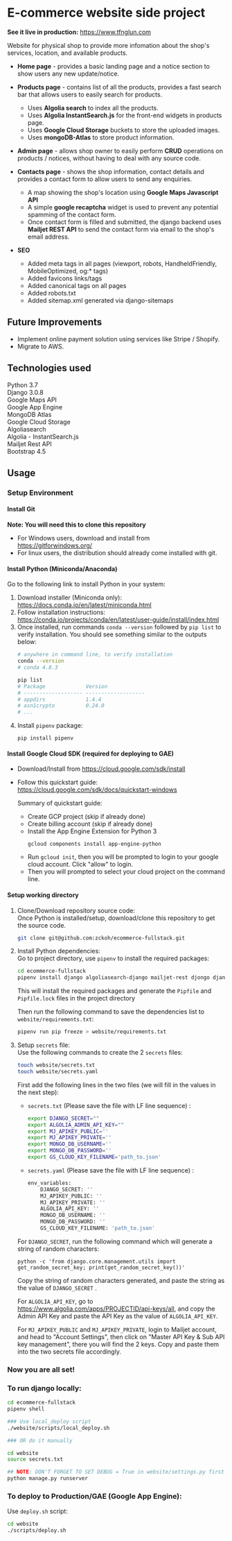 # E-commerce website side project

**See it live in production:** https://www.tfnglun.com

Website for physical shop to provide more infomation about the shop's services, location, and available products.  

- **Home page** - provides a basic landing page and a notice section to show users any new update/notice.

- **Products page** - contains list of all the products, provides a fast search bar that allows users to easily search for products. 
  - Uses **Algolia search** to index all the products.
  - Uses **Algolia InstantSearch.js** for the front-end widgets in products page.
  - Uses **Google Cloud Storage** buckets to store the uploaded images.
  - Uses **mongoDB-Atlas** to store product information.

- **Admin page** - allows shop owner to easily perform **CRUD** operations on products / notices, without having to deal with any source code.

- **Contacts page** - shows the shop information, contact details and provides a contact form to allow users to send any enquiries.
  - A map showing the shop's location using **Google Maps Javascript API** 
  - A simple **google recaptcha** widget is used to prevent any potential spamming of the contact form. 
  - Once contact form is filled and submitted, the django backend uses **Mailjet REST API** to send the contact form via email to the shop's email address.

- **SEO** 
  - Added meta tags in all pages (viewport, robots, HandheldFriendly, MobileOptimized, og:* tags)
  - Added favicons links/tags
  - Added canonical tags on all pages
  - Added robots.txt
  - Added sitemap.xml generated via django-sitemaps

## Future Improvements
- Implement online payment solution using services like Stripe / Shopify.
- Migrate to AWS.

## Technologies used
Python 3.7  
Django 3.0.8  
Google Maps API  
Google App Engine  
MongoDB Atlas  
Google Cloud Storage  
Algoliasearch  
Algolia - InstantSearch.js  
Mailjet Rest API  
Bootstrap 4.5


## Usage

### Setup Environment

#### Install Git
**Note: You will need this to clone this repository**
- For Windows users, download and install from https://gitforwindows.org/
- For linux users, the distribution should already come installed with git.

#### Install Python (Miniconda/Anaconda)
Go to the following link to install Python in your system:  
1) Download installer (Miniconda only):  
    https://docs.conda.io/en/latest/miniconda.html
2) Follow installation instructions:  
    https://conda.io/projects/conda/en/latest/user-guide/install/index.html
3) Once installed, run commands `conda --version` followed by `pip list` to verify installation. You should see something similar to the outputs below:
    ```bash
    # anywhere in command line, to verify installation
    conda --version
    # conda 4.8.3

    pip list
    # Package             Version
    # ------------------- -------------------
    # appdirs             1.4.4
    # asn1crypto          0.24.0
    # ...
    ```
4) Install `pipenv` package:
    ```
    pip install pipenv
    ```

#### Install Google Cloud SDK (required for deploying to GAE)
- Download/Install from https://cloud.google.com/sdk/install  
- Follow this quickstart guide: https://cloud.google.com/sdk/docs/quickstart-windows  

  Summary of quickstart guide:  
  - Create GCP project (skip if already done)
  - Create billing account (skip if already done)
  - Install the App Engine Extension for Python 3
    ```
    gcloud components install app-engine-python
    ```
  - Run `gcloud init`, then you will be prompted to login to your google cloud account. Click "allow" to login.
  - Then you will prompted to select your cloud project on the command line.

#### Setup working directory
1) Clone/Download repository source code:  
    Once Python is installed/setup, download/clone this repository to get the source code.
    ```bash
    git clone git@github.com:zckoh/ecommerce-fullstack.git
    ```

2) Install Python dependencies:  
    Go to project directory, use `pipenv` to install the required packages:
    ```bash
    cd ecommerce-fullstack
    pipenv install django algoliasearch-django mailjet-rest djongo django-storages[google] django-cleanup Pillow dnspython
    ```
    This will install the required packages and generate the `Pipfile` and `Pipfile.lock` files in the project directory

    Then run the following command to save the dependencies list to `website/requirements.txt`:
    ```bash
    pipenv run pip freeze > website/requirements.txt
    ```

3) Setup `secrets` file:  
    Use the following commands to create the 2 `secrets` files:  
    ```bash
    touch website/secrets.txt
    touch website/secrets.yaml
    ```

    First add the following lines in the two files (we will fill in the values in the next step):
    - `secrets.txt` (Please save the file with LF line sequence) :
        ```bash
        export DJANGO_SECRET=""
        export ALGOLIA_ADMIN_API_KEY=""
        export MJ_APIKEY_PUBLIC=''
        export MJ_APIKEY_PRIVATE=''
        export MONGO_DB_USERNAME=''
        export MONGO_DB_PASSWORD=''
        export GS_CLOUD_KEY_FILENAME='path_to.json'
        ```
    - `secrets.yaml` (Please save the file with LF line sequence) :
        ```bash
        env_variables:
            DJANGO_SECRET: ''
            MJ_APIKEY_PUBLIC: ''
            MJ_APIKEY_PRIVATE: ''
            ALGOLIA_API_KEY: ''
            MONGO_DB_USERNAME: ''
            MONGO_DB_PASSWORD: ''
            GS_CLOUD_KEY_FILENAME: 'path_to.json'
        ```

    For `DJANGO_SECRET`, run the following command which will generate a string of random characters:
    ```
    python -c 'from django.core.management.utils import get_random_secret_key; print(get_random_secret_key())'
    ```

    Copy the string of random characters generated, and paste the string as the value of `DJANGO_SECRET` .

    For `ALGOLIA_API_KEY`, go to https://www.algolia.com/apps/PROJECTID/api-keys/all, and copy the Admin API Key and paste the API Key as the value of `ALGOLIA_API_KEY`.

    For `MJ_APIKEY_PUBLIC` and `MJ_APIKEY_PRIVATE`, login to Mailjet account, and head to "Account Settings", then click on "Master API Key & Sub API key management", there you will find the 2 keys. Copy and paste them into the two secrets file accordingly. 

### Now you are all set!

### To run django locally:
```bash
cd ecommerce-fullstack
pipenv shell

### Use local_deploy script
./website/scripts/local_deploy.sh

### OR do it manually 

cd website
source secrets.txt

## NOTE: DON'T FORGET TO SET DEBUG = True in website/settings.py first when testing locally
python manage.py runserver
```

### To deploy to Production/GAE (Google App Engine):
Use `deploy.sh` script:
```bash
cd website
./scripts/deploy.sh
```
